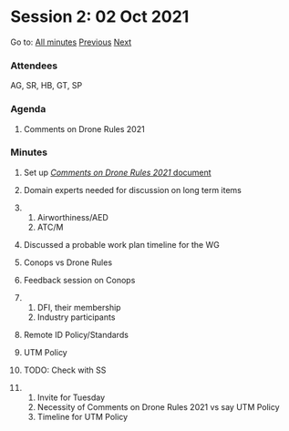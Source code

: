 # Session 2: 02 Oct 2021

Go to: [All minutes](../../index.md) [Previous](../08/31.md) [Next](07.md)

### Attendees

AG, SR, HB, GT, SP

### Agenda

1. Comments on Drone Rules 2021

### Minutes

1. Set up [*Comments on Drone Rules 2021* document](https://docs.google.com/document/d/1-5YfTMO8ZNIIRn9w56pa17iqstsggVVI3L9prNVgCDM/edit?usp=sharing)

2. Domain experts needed for discussion on long term items

3. 1. Airworthiness/AED
    2. ATC/M

4. Discussed a probable work plan timeline for the WG

1. Conops vs Drone Rules

2. Feedback session on Conops

3. 1. DFI, their membership
    2. Industry participants

4. Remote ID Policy/Standards

5. UTM Policy

1. TODO: Check with SS

2. 1. Invite for Tuesday
    2. Necessity of Comments on Drone Rules 2021 vs say UTM Policy
    3. Timeline for UTM Policy
